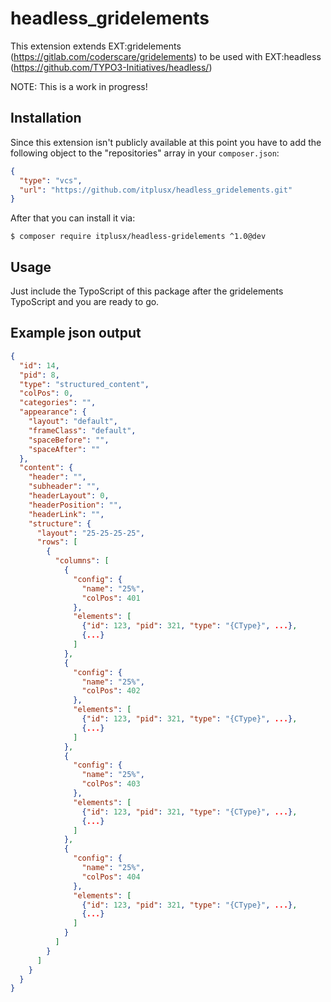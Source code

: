 # headless_gridelements
This extension extends EXT:gridelements (https://gitlab.com/coderscare/gridelements) to be used with EXT:headless (https://github.com/TYPO3-Initiatives/headless/)

NOTE: This is a work in progress!

## Installation
Since this extension isn't publicly available at this point you have to add the following object to the "repositories" array in your `composer.json`:
```json
{
  "type": "vcs",
  "url": "https://github.com/itplusx/headless_gridelements.git"
}
```

After that you can install it via:
```shell script
$ composer require itplusx/headless-gridelements ^1.0@dev
```

## Usage
Just include the TypoScript of this package after the gridelements TypoScript and you are ready to go.

## Example json output
```json
{
  "id": 14,
  "pid": 8,
  "type": "structured_content",
  "colPos": 0,
  "categories": "",
  "appearance": {
    "layout": "default",
    "frameClass": "default",
    "spaceBefore": "",
    "spaceAfter": ""
  },
  "content": {
    "header": "",
    "subheader": "",
    "headerLayout": 0,
    "headerPosition": "",
    "headerLink": "",
    "structure": {
      "layout": "25-25-25-25",
      "rows": [
        {
          "columns": [
            {
              "config": {
                "name": "25%",
                "colPos": 401
              },
              "elements": [
                {"id": 123, "pid": 321, "type": "{CType}", ...},
                {...}
              ]
            },
            {
              "config": {
                "name": "25%",
                "colPos": 402
              },
              "elements": [
                {"id": 123, "pid": 321, "type": "{CType}", ...},
                {...}
              ]
            },
            {
              "config": {
                "name": "25%",
                "colPos": 403
              },
              "elements": [
                {"id": 123, "pid": 321, "type": "{CType}", ...},
                {...}
              ]
            },
            {
              "config": {
                "name": "25%",
                "colPos": 404
              },
              "elements": [
                {"id": 123, "pid": 321, "type": "{CType}", ...},
                {...}
              ]
            }
          ]
        }
      ]
    }
  }
}
```